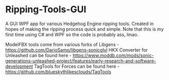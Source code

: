 # Ripping-Tools-GUI
A GUI WPF app for various Hedgehog Engine ripping tools. Created in hopes of making the ripping process quick and simple. Note that this is my first time using C# and WPF so the code is probably ass, lmao.


ModelFBX tools come from various forks of Libgens - https://github.com/DarioSamo/libgens-sonicglvl
HKX Converter for Unleashed can be found here - https://www.moddb.com/mods/sonic-generations-unleashed-project/features/early-research-and-software-development
TagTools for Forces can be found here - https://github.com/blueskythlikesclouds/TagTools
